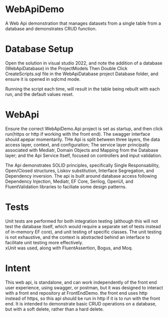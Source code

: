# WebApiDemo
A Web Api demonstration that manages datasets from a single table from a database and demonstrates CRUD function.
# Database Setup
Open the solution in visual studio 2022, and note the addition of a database (WebApiDatabase) in the ProjectModels
Then Double Click CreateScripts.sql file in the WebApiDatabase project Database folder, 
and ensure it is opened in sqlcmd mode.

Running the script each time, will result in the table being rebuilt with each run, 
and the default values reset.

# WebApi
Ensure the correct WebApiDemo.Api project is set as startup, and then click run(https or http if working with the front end).
The swagger interface should apepar momentarily.
THe Api is split between three layers, the data access layer, context, and configuration; The service layer principally associated with Mediatr,
Domain Objects and Mapping from the Database layer; and the Api Service Itself, focused on controllers and input validation.

The Api demonstrates SOLID principles, specifically Single Responsability, Open/Closed structures, Liskov substitution, Interface Segregation, and Dependency inversion.
The api is built around database access following Dependency Injection, Mediatr, EF Core, Serilog, OpenUI, and FluentValidation libraries to faciliate some design patterns.

# Tests
Unit tests are performed for both integration testing (although this will not test the database itself, which would require a separate set of tests instead of in-memory EF core), and unit testing of specific classes.
The unit testing is not exhaustive, and the context is abstracted behind an interface to facilitate unit testing more effectively.  
xUnit was used, along with FluentAssertion, Bogus, and Moq.

# Intent
This web api, is standalone, and can work independently of the front end user experience, using swagger, or postman, 
but it was designed to interact with a front end repository at FrontEndDemo. the front end uses http instead of https, 
so this api should be run in http if it is to run with the front end.  It is intended to demonstrate basic CRUD operations on a database, but with a soft delete, rather than a hard delete.
